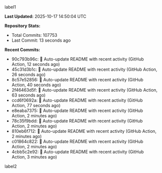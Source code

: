 
label1 
<!-- ACTIVITY_START -->
**Last Updated:** 2025-10-17 14:50:04 UTC

**Repository Stats:**
- Total Commits: 107753
- Last Commit: 13 seconds ago

**Recent Commits:**
- 90c793b96c: 🤖 Auto-update README with recent activity (GitHub Action, 12 seconds ago)
- 45c31d3b1c: 🤖 Auto-update README with recent activity (GitHub Action, 26 seconds ago)
- 8c57e52856: 🤖 Auto-update README with recent activity (GitHub Action, 40 seconds ago)
- 2f46463d5f: 🤖 Auto-update README with recent activity (GitHub Action, 63 seconds ago)
- ccd6f0692a: 🤖 Auto-update README with recent activity (GitHub Action, 77 seconds ago)
- e8eaba7375: 🤖 Auto-update README with recent activity (GitHub Action, 2 minutes ago)
- 78c35f9bdd: 🤖 Auto-update README with recent activity (GitHub Action, 2 minutes ago)
- 810eb6f712: 🤖 Auto-update README with recent activity (GitHub Action, 2 minutes ago)
- c01864c822: 🤖 Auto-update README with recent activity (GitHub Action, 2 minutes ago)
- 4cbb5c2e92: 🤖 Auto-update README with recent activity (GitHub Action, 3 minutes ago)
<!-- ACTIVITY_END -->

label2
